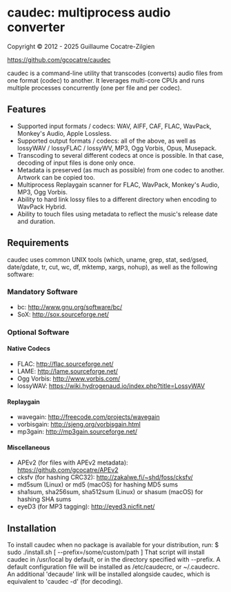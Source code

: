 # caudec: multiprocess audio converter

Copyright © 2012 - 2025 Guillaume Cocatre-Zilgien

https://github.com/gcocatre/caudec

caudec is a command-line utility that transcodes (converts) audio files from one format (codec) to another. It leverages multi-core CPUs and runs multiple processes concurrently (one per file and per codec).

## Features

* Supported input formats / codecs: WAV, AIFF, CAF, FLAC, WavPack, Monkey's Audio, Apple Lossless.
* Supported output formats / codecs: all of the above, as well as lossyWAV / lossyFLAC / lossyWV, MP3, Ogg Vorbis, Opus, Musepack.
* Transcoding to several different codecs at once is possible. In that case, decoding of input files is done only once.
* Metadata is preserved (as much as possible) from one codec to another. Artwork can be copied too.
* Multiprocess Replaygain scanner for FLAC, WavPack, Monkey's Audio, MP3, Ogg Vorbis.
* Ability to hard link lossy files to a different directory when encoding to WavPack Hybrid.
* Ability to touch files using metadata to reflect the music's release date and duration.

## Requirements

caudec uses common UNIX tools (which, uname, grep, stat, sed/gsed, date/gdate, tr, cut, wc, df, mktemp, xargs, nohup), as well as the following software:

### Mandatory Software

* bc: http://www.gnu.org/software/bc/
* SoX: http://sox.sourceforge.net/

### Optional Software

#### Native Codecs

* FLAC: http://flac.sourceforge.net/
* LAME: http://lame.sourceforge.net/
* Ogg Vorbis: http://www.vorbis.com/
* lossyWAV: https://wiki.hydrogenaud.io/index.php?title=LossyWAV

#### Replaygain

* wavegain: http://freecode.com/projects/wavegain
* vorbisgain: http://sjeng.org/vorbisgain.html
* mp3gain: http://mp3gain.sourceforge.net/

#### Miscellaneous
* APEv2 (for files with APEv2 metadata): https://github.com/gcocatre/APEv2
* cksfv (for hashing CRC32): http://zakalwe.fi/~shd/foss/cksfv/
* md5sum (Linux) or md5 (macOS) for hashing MD5 sums
* sha1sum, sha256sum, sha512sum (Linux) or shasum (macOS) for hashing SHA sums
* eyeD3 (for MP3 tagging): http://eyed3.nicfit.net/


## Installation

To install caudec when no package is available for your distribution, run:
$ sudo ./install.sh [ --prefix=/some/custom/path ]
That script will install caudec in /usr/local by default, or in the directory
specified with --prefix. A default configuration file will be installed as
/etc/caudecrc, or ~/.caudecrc. An additional 'decaude' link will be installed
alongside caudec, which is equivalent to 'caudec -d' (for decoding).
